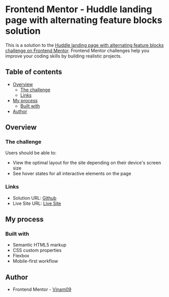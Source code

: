 # Frontend Mentor - Huddle landing page with alternating feature blocks solution

This is a solution to the [Huddle landing page with alternating feature blocks challenge on Frontend Mentor](https://www.frontendmentor.io/challenges/huddle-landing-page-with-alternating-feature-blocks-5ca5f5981e82137ec91a5100). Frontend Mentor challenges help you improve your coding skills by building realistic projects.

## Table of contents

- [Overview](#overview)
  - [The challenge](#the-challenge)
  - [Links](#links)
- [My process](#my-process)
  - [Built with](#built-with)
- [Author](#author)




## Overview

### The challenge

Users should be able to:

- View the optimal layout for the site depending on their device's screen size
- See hover states for all interactive elements on the page


### Links

- Solution URL: [Github](https://github.com/Vinam09/huddle-landingpage-frontend)
- Live Site URL: [Live Site](https://vinam09.github.io/huddle-landingpage-frontend/)

## My process

### Built with

- Semantic HTML5 markup
- CSS custom properties
- Flexbox
- Mobile-first workflow


## Author
- Frontend Mentor - [Vinam09](https://www.frontendmentor.io/profile/Vinam09)
